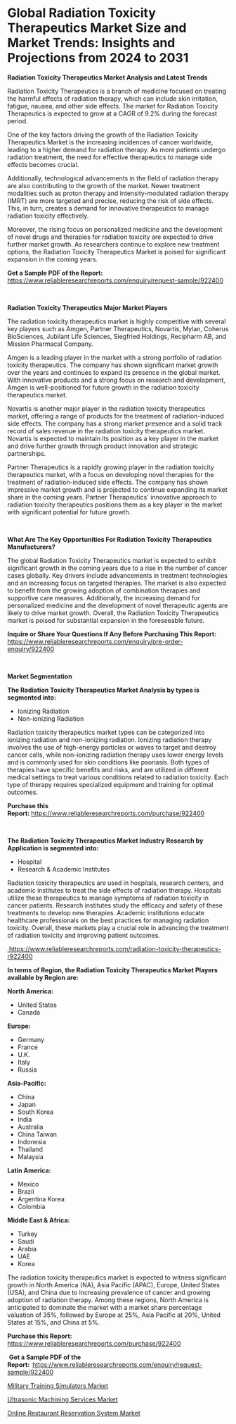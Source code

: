 <p><h1>Global Radiation Toxicity Therapeutics Market Size and Market Trends: Insights and Projections from 2024 to 2031</h1></p><p><strong>Radiation Toxicity Therapeutics Market Analysis and Latest Trends</strong></p>
<p><p>Radiation Toxicity Therapeutics is a branch of medicine focused on treating the harmful effects of radiation therapy, which can include skin irritation, fatigue, nausea, and other side effects. The market for Radiation Toxicity Therapeutics is expected to grow at a CAGR of 9.2% during the forecast period.</p><p>One of the key factors driving the growth of the Radiation Toxicity Therapeutics Market is the increasing incidences of cancer worldwide, leading to a higher demand for radiation therapy. As more patients undergo radiation treatment, the need for effective therapeutics to manage side effects becomes crucial.</p><p>Additionally, technological advancements in the field of radiation therapy are also contributing to the growth of the market. Newer treatment modalities such as proton therapy and intensity-modulated radiation therapy (IMRT) are more targeted and precise, reducing the risk of side effects. This, in turn, creates a demand for innovative therapeutics to manage radiation toxicity effectively.</p><p>Moreover, the rising focus on personalized medicine and the development of novel drugs and therapies for radiation toxicity are expected to drive further market growth. As researchers continue to explore new treatment options, the Radiation Toxicity Therapeutics Market is poised for significant expansion in the coming years.</p></p>
<p><strong>Get a Sample PDF of the Report:&nbsp;</strong> <a href="https://www.reliableresearchreports.com/enquiry/request-sample/922400">https://www.reliableresearchreports.com/enquiry/request-sample/922400</a></p>
<p>&nbsp;</p>
<p><strong>Radiation Toxicity Therapeutics Major Market Players</strong></p>
<p><p>The radiation toxicity therapeutics market is highly competitive with several key players such as Amgen, Partner Therapeutics, Novartis, Mylan, Coherus BioSciences, Jubilant Life Sciences, Siegfried Holdings, Recipharm AB, and Mission Pharmacal Company.</p><p>Amgen is a leading player in the market with a strong portfolio of radiation toxicity therapeutics. The company has shown significant market growth over the years and continues to expand its presence in the global market. With innovative products and a strong focus on research and development, Amgen is well-positioned for future growth in the radiation toxicity therapeutics market.</p><p>Novartis is another major player in the radiation toxicity therapeutics market, offering a range of products for the treatment of radiation-induced side effects. The company has a strong market presence and a solid track record of sales revenue in the radiation toxicity therapeutics market. Novartis is expected to maintain its position as a key player in the market and drive further growth through product innovation and strategic partnerships.</p><p>Partner Therapeutics is a rapidly growing player in the radiation toxicity therapeutics market, with a focus on developing novel therapies for the treatment of radiation-induced side effects. The company has shown impressive market growth and is projected to continue expanding its market share in the coming years. Partner Therapeutics' innovative approach to radiation toxicity therapeutics positions them as a key player in the market with significant potential for future growth.</p></p>
<p>&nbsp;</p>
<p><strong>What Are The Key Opportunities For Radiation Toxicity Therapeutics Manufacturers?</strong></p>
<p><p>The global Radiation Toxicity Therapeutics market is expected to exhibit significant growth in the coming years due to a rise in the number of cancer cases globally. Key drivers include advancements in treatment technologies and an increasing focus on targeted therapies. The market is also expected to benefit from the growing adoption of combination therapies and supportive care measures. Additionally, the increasing demand for personalized medicine and the development of novel therapeutic agents are likely to drive market growth. Overall, the Radiation Toxicity Therapeutics market is poised for substantial expansion in the foreseeable future.</p></p>
<p><strong>Inquire or Share Your Questions If Any Before Purchasing This Report:</strong> <a href="https://www.reliableresearchreports.com/enquiry/pre-order-enquiry/922400">https://www.reliableresearchreports.com/enquiry/pre-order-enquiry/922400</a></p>
<p>&nbsp;</p>
<p><strong>Market Segmentation</strong></p>
<p><strong>The Radiation Toxicity Therapeutics Market Analysis by types is segmented into:</strong></p>
<p><ul><li>Ionizing Radiation</li><li>Non-ionizing Radiation</li></ul></p>
<p><p>Radiation toxicity therapeutics market types can be categorized into ionizing radiation and non-ionizing radiation. Ionizing radiation therapy involves the use of high-energy particles or waves to target and destroy cancer cells, while non-ionizing radiation therapy uses lower energy levels and is commonly used for skin conditions like psoriasis. Both types of therapies have specific benefits and risks, and are utilized in different medical settings to treat various conditions related to radiation toxicity. Each type of therapy requires specialized equipment and training for optimal outcomes.</p></p>
<p><strong>Purchase this Report:&nbsp;</strong><a href="https://www.reliableresearchreports.com/purchase/922400">https://www.reliableresearchreports.com/purchase/922400</a></p>
<p>&nbsp;</p>
<p><strong>The Radiation Toxicity Therapeutics Market Industry Research by Application is segmented into:</strong></p>
<p><ul><li>Hospital</li><li>Research & Academic Institutes</li></ul></p>
<p><p>Radiation toxicity therapeutics are used in hospitals, research centers, and academic institutes to treat the side effects of radiation therapy. Hospitals utilize these therapeutics to manage symptoms of radiation toxicity in cancer patients. Research institutes study the efficacy and safety of these treatments to develop new therapies. Academic institutions educate healthcare professionals on the best practices for managing radiation toxicity. Overall, these markets play a crucial role in advancing the treatment of radiation toxicity and improving patient outcomes.</p></p>
<p><a href="https://www.reliableresearchreports.com/radiation-toxicity-therapeutics-r922400">&nbsp;https://www.reliableresearchreports.com/radiation-toxicity-therapeutics-r922400</a></p>
<p><strong>In terms of Region, the Radiation Toxicity Therapeutics Market Players available by Region are:</strong></p>
<p>
    <p> <strong> North America: </strong>
        <ul>
            <li>United States</li>
            <li>Canada</li>
        </ul>
        </p> 
    <p> <strong> Europe: </strong>
        <ul>
            <li>Germany</li>
            <li>France</li>
            <li>U.K.</li>
            <li>Italy</li>
            <li>Russia</li>
        </ul>
        </p> 
    <p> <strong> Asia-Pacific: </strong>
        <ul>
            <li>China</li>
            <li>Japan</li>
            <li>South Korea</li>
            <li>India</li>
            <li>Australia</li>
            <li>China Taiwan</li>
            <li>Indonesia</li>
            <li>Thailand</li>
            <li>Malaysia</li>
        </ul>
        </p> 
    <p> <strong> Latin America: </strong>
        <ul>
            <li>Mexico</li>
            <li>Brazil</li>
            <li>Argentina Korea</li>
            <li>Colombia</li>
        </ul>
        </p> 
    <p> <strong> Middle East & Africa: </strong>
        <ul>
            <li>Turkey</li>
            <li>Saudi</li>
            <li>Arabia</li>
            <li>UAE</li>
            <li>Korea</li>
        </ul>
    </p>
    </p>
<p><p>The radiation toxicity therapeutics market is expected to witness significant growth in North America (NA), Asia Pacific (APAC), Europe, United States (USA), and China due to increasing prevalence of cancer and growing adoption of radiation therapy. Among these regions, North America is anticipated to dominate the market with a market share percentage valuation of 35%, followed by Europe at 25%, Asia Pacific at 20%, United States at 15%, and China at 5%.</p></p>
<p><strong>Purchase this Report: </strong><a href="https://www.reliableresearchreports.com/purchase/922400">https://www.reliableresearchreports.com/purchase/922400</a></p>
<p>&nbsp;<strong>Get a Sample PDF of the Report:&nbsp;&nbsp;</strong><a href="https://www.reliableresearchreports.com/enquiry/request-sample/922400">https://www.reliableresearchreports.com/enquiry/request-sample/922400</a></p>
<p><strong></strong></p>
<p><p><a href="https://www.linkedin.com/pulse/decoding-military-training-simulators-market-metrics-share-trends-sl8me?trackingId=K7SpbO6OTfY3ze7XKg76ZQ%3D%3D">Military Training Simulators Market</a></p><p><a href="https://www.linkedin.com/pulse/ultrasonic-machining-services-market-size-trends-complete-industry-oj9je?trackingId=zX2XDc0C8TsaZvCHUFrwOg%3D%3D">Ultrasonic Machining Services Market</a></p><p><a href="https://www.linkedin.com/pulse/online-restaurant-reservation-system-market-size-outlook-forecast-imqjf?trackingId=v7LanTQS7alHv9HHhL5Icg%3D%3D">Online Restaurant Reservation System Market</a></p></p>